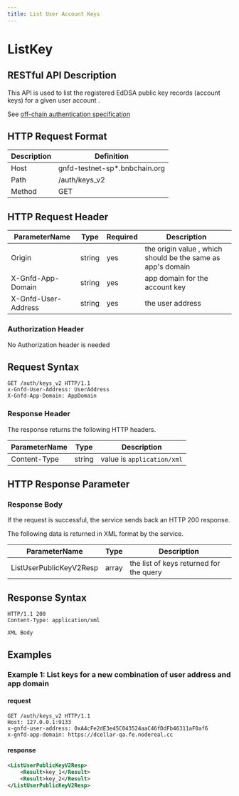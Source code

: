```yaml
---
title: List User Account Keys
---
```


# ListKey

## RESTful API Description

This API is used to list the registered EdDSA public key records (account keys) for a given user account .

See [off-chain authentication specification](../../guide/storage-provider/modules/authenticator.md)

## HTTP Request Format

| Description | Definition                    |
| ----------- |-------------------------------|
| Host        | gnfd-testnet-sp*.bnbchain.org |
| Path        | /auth/keys_v2                 |
| Method      | GET                           |


## HTTP Request Header

| ParameterName           | Type   | Required | Description                                        |
|-------------------------| ------ | -------- |----------------------------------------------------|
| Origin                  | string | yes      | the origin value , which should be the same as app's domain |
| X-Gnfd-App-Domain       | string | yes      | app domain for the account key                     |
| X-Gnfd-User-Address     | string | yes      | the user address                                   |

### Authorization Header
No Authorization header is needed


## Request Syntax

```HTTP
GET /auth/keys_v2 HTTP/1.1
x-Gnfd-User-Address: UserAddress
X-Gnfd-App-Domain: AppDomain
```

### Response Header

The response returns the following HTTP headers.

| ParameterName | Type   | Description                |
| ------------- | ------ |----------------------------|
| Content-Type  | string | value is `application/xml` |

## HTTP Response Parameter

### Response Body

If the request is successful, the service sends back an HTTP 200 response.

The following data is returned in XML format by the service.

| ParameterName           | Type  | Description                             |
|-------------------------|-------|-----------------------------------------|
| ListUserPublicKeyV2Resp | array | the list of keys returned for the query |

## Response Syntax

```HTTP
HTTP/1.1 200
Content-Type: application/xml

XML Body
```

## Examples

### Example 1: List keys for a new combination of user address and app domain

#### request

```HTTP
GET /auth/keys_v2 HTTP/1.1
Host: 127.0.0.1:9133
x-gnfd-user-address: 0xA4cFe2dE3e45C043524aaC46fDdFb46311aF0af6
x-gnfd-app-domain: https://dcellar-qa.fe.nodereal.cc
```

#### response

```xml
<ListUserPublicKeyV2Resp>
    <Result>key_1</Result>
    <Result>key_2</Result>
</ListUserPublicKeyV2Resp>
```
